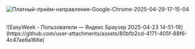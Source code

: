 

![Платный-приём-направления-Google-Chrome-2025-04-29-17-15-04](https://github.com/user-attachments/assets/c5b167ea-4eeb-4b0a-8819-5423d0ac3583)

<br>
![EasyWeek - Пользователи — Яндекс Браузер 2025-04-23 14-51-19](https://github.com/user-attachments/assets/80bfb2cd-4171-405f-88f6-4c47ae6a166e)



